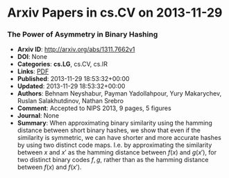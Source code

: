 # Arxiv Papers in cs.CV on 2013-11-29
### The Power of Asymmetry in Binary Hashing
- **Arxiv ID**: http://arxiv.org/abs/1311.7662v1
- **DOI**: None
- **Categories**: **cs.LG**, cs.CV, cs.IR
- **Links**: [PDF](http://arxiv.org/pdf/1311.7662v1)
- **Published**: 2013-11-29 18:53:32+00:00
- **Updated**: 2013-11-29 18:53:32+00:00
- **Authors**: Behnam Neyshabur, Payman Yadollahpour, Yury Makarychev, Ruslan Salakhutdinov, Nathan Srebro
- **Comment**: Accepted to NIPS 2013, 9 pages, 5 figures
- **Journal**: None
- **Summary**: When approximating binary similarity using the hamming distance between short binary hashes, we show that even if the similarity is symmetric, we can have shorter and more accurate hashes by using two distinct code maps. I.e. by approximating the similarity between $x$ and $x'$ as the hamming distance between $f(x)$ and $g(x')$, for two distinct binary codes $f,g$, rather than as the hamming distance between $f(x)$ and $f(x')$.



